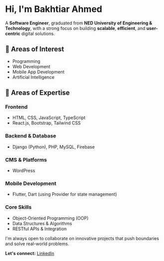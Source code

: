 # Hi, I'm Bakhtiar Ahmed

A **Software Engineer**, graduated from **NED University of Engineering & Technology**, with a strong focus on building **scalable**, **efficient**, and **user-centric** digital solutions.


## 🔹 Areas of Interest
- Programming  
- Web Development  
- Mobile App Development  
- Artificial Intelligence


## 🔹 Areas of Expertise

### Frontend
- HTML, CSS, JavaScript, TypeScript  
- React.js, Bootstrap, Tailwind CSS  

### Backend & Database
- Django (Python), PHP, MySQL, Firebase  

### CMS & Platforms
- WordPress  

### Mobile Development
- Flutter, Dart (using Provider for state management)

### Core Skills
- Object-Oriented Programming (OOP)  
- Data Structures & Algorithms  
- RESTful APIs & Integration  




I'm always open to collaborate on innovative projects that push boundaries and solve real-world problems.

**Let's connect:** [LinkedIn](https://www.linkedin.com/in/bakhtiar-ahmed-313991249/)
